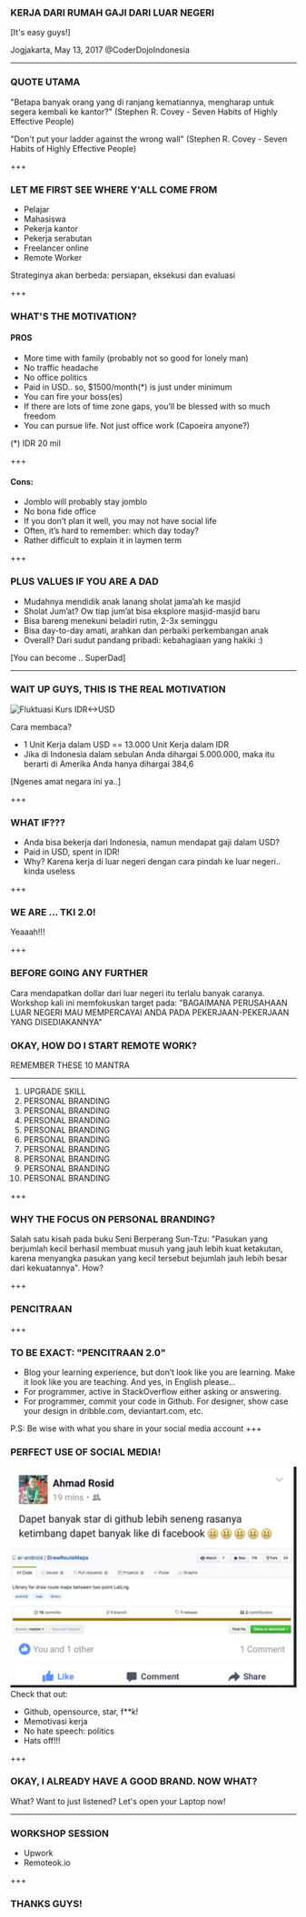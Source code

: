 ### KERJA DARI RUMAH GAJI DARI LUAR NEGERI

[It's easy guys!]

Jogjakarta, May 13, 2017
@CoderDojoIndonesia

---

### QUOTE UTAMA
"Betapa banyak orang yang di ranjang kematiannya,
mengharap untuk segera kembali ke kantor?"
(Stephen R. Covey - Seven Habits of Highly Effective People)

"Don't put your ladder against the wrong wall"
(Stephen R. Covey - Seven Habits of Highly Effective People)

+++

### LET ME FIRST SEE WHERE Y'ALL COME FROM
* Pelajar
* Mahasiswa
* Pekerja kantor
* Pekerja serabutan
* Freelancer online
* Remote Worker

Strateginya akan berbeda: persiapan, eksekusi dan evaluasi

+++

### WHAT'S THE MOTIVATION?
#### PROS
- More time with family (probably not so good for lonely man)
- No traffic headache
- No office politics
- Paid in USD.. so, $1500/month(*) is just under minimum
- You can fire your boss(es)
- If there are lots of time zone gaps, you’ll be blessed with so much freedom
- You can pursue life. Not just office work (Capoeira anyone?)

(*) IDR 20 mil

+++

#### Cons:
- Jomblo will probably stay jomblo
- No bona fide office
- If you don’t plan it well, you may not have social life
- Often, it’s hard to remember: which day today?
- Rather difficult to explain it in laymen term

+++

### PLUS VALUES IF YOU ARE A DAD

- Mudahnya mendidik anak lanang sholat jama’ah ke masjid
- Sholat Jum’at? Ow tiap jum’at bisa eksplore masjid-masjid baru
- Bisa bareng menekuni beladiri rutin, 2-3x seminggu
- Bisa day-to-day amati, arahkan dan perbaiki perkembangan anak
- Overall? Dari sudut pandang pribadi: kebahagiaan yang hakiki :)

[You can become .. SuperDad]

---
### WAIT UP GUYS, THIS IS THE REAL MOTIVATION
![Fluktuasi Kurs IDR<->USD](https://ichart.finance.yahoo.com/5y?usdidr=x)

Cara membaca?
- 1 Unit Kerja dalam USD == 13.000 Unit Kerja dalam IDR
- Jika di Indonesia dalam sebulan Anda dihargai 5.000.000, maka itu berarti di Amerika Anda hanya dihargai 384,6

[Ngenes amat negara ini ya..]

+++

### WHAT IF???
- Anda bisa bekerja dari Indonesia, namun mendapat gaji dalam USD?
- Paid in USD, spent in IDR!
- Why? Karena kerja di luar negeri dengan cara pindah ke luar negeri.. kinda useless

+++

### WE ARE ... TKI 2.0!

Yeaaah!!!

+++

### BEFORE GOING ANY FURTHER
Cara mendapatkan dollar dari luar negeri itu terlalu banyak caranya.
Workshop kali ini memfokuskan target pada: "BAGAIMANA PERUSAHAAN LUAR NEGERI MAU MEMPERCAYAI ANDA PADA PEKERJAAN-PEKERJAAN YANG DISEDIAKANNYA"

### OKAY, HOW DO I START REMOTE WORK?
REMEMBER THESE 10 MANTRA

---
1. UPGRADE SKILL
2. PERSONAL BRANDING
3. PERSONAL BRANDING
4. PERSONAL BRANDING
5. PERSONAL BRANDING
6. PERSONAL BRANDING
7. PERSONAL BRANDING
8. PERSONAL BRANDING
9. PERSONAL BRANDING
10. PERSONAL BRANDING

+++

### WHY THE FOCUS ON PERSONAL BRANDING?
Salah satu kisah pada buku Seni Berperang Sun-Tzu: "Pasukan yang berjumlah kecil berhasil membuat musuh yang jauh lebih kuat ketakutan, karena menyangka pasukan yang kecil tersebut bejumlah jauh lebih besar dari kekuatannya".
How?

+++
### PENCITRAAN

+++
### TO BE EXACT: "PENCITRAAN 2.0"

* Blog your learning experience, but don’t look like you are learning. Make it look like you are teaching. And yes, in English please…
* For programmer, active in StackOverflow either asking or answering. 
* For programmer, commit your code in Github. For designer, show case your design in dribble.com, deviantart.com, etc.

P.S: Be wise with what you share in your social media account
+++

### PERFECT USE OF SOCIAL MEDIA!
![Status tentang achievement](https://github.com/CoderDojoIndonesia/kerjadarirumahgajidariluarnegeri/blob/01-softlaunch-coderdojoid/rosid.png)
Check that out:
* Github, opensource, star, f**k!
* Memotivasi kerja
* No hate speech: politics
* Hats off!!!

+++
### OKAY, I ALREADY HAVE A GOOD BRAND. NOW WHAT?

What? Want to just listened?
Let's open your Laptop now!

---
### WORKSHOP SESSION
* Upwork
* Remoteok.io

+++
### THANKS GUYS!